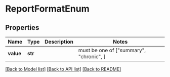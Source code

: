# ReportFormatEnum


## Properties
Name | Type | Description | Notes
------------ | ------------- | ------------- | -------------
**value** | **str** |  |  must be one of ["summary", "chronic", ]

[[Back to Model list]](../README.md#documentation-for-models) [[Back to API list]](../README.md#documentation-for-api-endpoints) [[Back to README]](../README.md)


